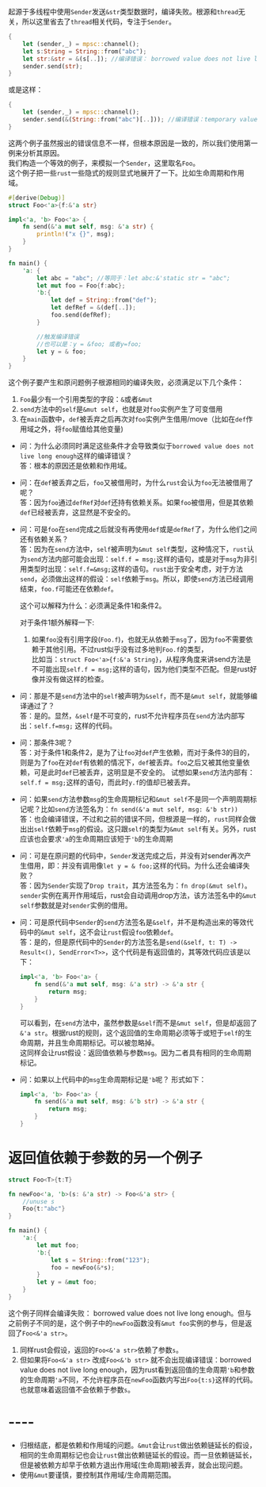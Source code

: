 起源于多线程中使用`Sender`发送`&str`类型数据时，编译失败。根源和`thread`无关，所以这里省去了`thread`相关代码，专注于`Sender`。
```rust
{
    let (sender,_) = mpsc::channel();
    let s:String = String::from("abc");
    let str:&str = &(s[..]); //编译错误： borrowed value does not live long enough
    sender.send(str);
}
```
或是这样：
```rust
{
    let (sender,_) = mpsc::channel();
    sender.send(&(String::from("abc")[..])); //编译错误：temporary value dropped while borrowed
}
```

这两个例子虽然报出的错误信息不一样，但根本原因是一致的，所以我们使用第一例来分析其原因。  
我们构造一个等效的例子，来模拟一个`Sender`，这里取名`Foo`。  
这个例子把一些`rust`一些隐式的规则显式地展开了一下。比如生命周期和作用域。  

```rust
#[derive(Debug)]
struct Foo<'a>{f:&'a str}

impl<'a, 'b> Foo<'a> {
    fn send(&'a mut self, msg: &'a str) {
        println!("x {}", msg);
    }
}

fn main() {
    'a: {
        let abc = "abc"; //等同于：let abc:&'static str = "abc";
        let mut foo = Foo{f:abc};
        'b:{
            let def = String::from("def");
            let defRef = &(def[..]);
            foo.send(defRef);
        }

        //触发编译错误
        //也可以是：y = &foo; 或者y=foo;
        let y = & foo;
    }
}
```

这个例子要产生和原问题例子根源相同的编译失败，必须满足以下几个条件：
1. `Foo`最少有一个引用类型的字段：`&`或者`&mut`
2. `send`方法中的`self`是`&mut self`，也就是对`foo`实例产生了可变借用
3. 在`main`函数中，`def`被丢弃之后再次对`foo`实例产生借用/move（比如在`def`作用域之外，将`foo`赋值给其他变量)

- 问：为什么必须同时满足这些条件才会导致类似于`borrowed value does not live long enough`这样的编译错误？   
    答：根本的原因还是依赖和作用域。  

- 问：在`def`被丢弃之后，`foo`又被借用时，为什么`rust`会认为`foo`无法被借用了呢？  
    答：因为`foo`通过`defRef`对`def`还持有依赖关系。如果`foo`被借用，但是其依赖`def`已经被丢弃，这显然是不安全的。

- 问：可是`foo`在`send`完成之后就没有再使用`def`或是`defRef`了，为什么他们之间还有依赖关系？  
    答：因为在`send`方法中，`self`被声明为`&mut self`类型，这种情况下，`rust`认为`send`方法内部可能会出现：`self.f = msg;`这样的语句，或是对于`msg`为非引用类型时出现：`self.f=&msg;`这样的语句。`rust`出于安全考虑，对于方法`send`，必须做出这样的假设：`self`依赖于`msg`。所以，即使`send`方法已经调用结束，`foo.f`可能还在依赖`def`。

    这个可以解释为什么：必须满足条件1和条件2。  

    对于条件1额外解释一下:
    1. 如果`foo`没有引用字段(`Foo.f`)，也就无从依赖于`msg`了，因为`foo`不需要依赖于其他引用。不过rust似乎没有过多地判`Foo.f`的类型，  
    比如当：`struct Foo<'a>{f:&'a String}`，从程序角度来讲send方法是不可能出现`self.f = msg;`这样的语句，因为他们类型不匹配。但是rust好像并没有做这样的检查。  

- 问：那是不是`send`方法中的`self`被声明为`&self`，而不是`&mut self`，就能够编译通过了？   
    答：是的。显然，`&self`是不可变的，rust不允许程序员在`send`方法内部写出：`self.f=msg;` 这样的代码。   

- 问：那条件3呢？      
    答：对于条件1和条件2，是为了让`foo`对`def`产生依赖，而对于条件3的目的，则是为了`foo`在对`def`有依赖的情况下，`def`被丢弃。`foo`之后又被其他变量依赖，可是此时`def`已被丢弃，这明显是不安全的。
        试想如果`send`方法内部有：`self.f = msg;`这样的语句，而此时`y.f`的值却已被丢弃。

- 问：如果`send`方法参数`msg`的生命周期标记和`&mut self`不是同一个声明周期标记呢？比如`send`方法签名为：`fn send(&'a mut self, msg: &'b str))`   
    答：也会编译错误，不过和之前的错误不同，但根源是一样的，`rust`同样会做出出`self`依赖于`msg`的假设。这只跟`self`的类型为`&mut self`有关。另外，rust应该也会要求`'a`的生命周期应该短于`'b`的生命周期

- 问：可是在原问题的代码中，`Sender`发送完成之后，并没有对sender再次产生借用，即：并没有调用像`let y = & foo;`这样的代码。为什么还会编译失败？   
    答：因为`Sender`实现了`Drop trait`，其方法签名为：`fn drop(&mut self)`。`sender`实例在离开作用域后，rust会自动调用drop方法，该方法签名中的`&mut self`参数就是对`sender`实例的借用。
- 问：可是原代码中`Sender`的`send`方法签名是`&self`，并不是构造出来的等效代码中的`&mut self`，这不会让`rust`假设`foo`依赖`def`。   
    答：是的，但是原代码中的`Sender`的方法签名是`send(&self, t: T) -> Result<(), SendError<T>>`，这个代码是有返回值的，其等效代码应该是以下：
    ```rust
    impl<'a, 'b> Foo<'a> {
        fn send(&'a mut self, msg: &'a str) -> &'a str {
            return msg;
        }
    }
    ```
    可以看到，在`send`方法中，虽然参数是`&self`而不是`&mut self`，但是却返回了`&'a str`。根据rust的规则，这个返回值的生命周期必须等于或短于`self`的生命周期，并且生命周期标记。可以被忽略掉。  
    这同样会让rust假设：返回值依赖与参数`msg`。因为二者具有相同的生命周期标记。
- 问：如果以上代码中的`msg`生命周期标记是`'b`呢？
  形式如下：
    ```rust
    impl<'a, 'b> Foo<'a> {
        fn send(&'a mut self, msg: &'b str) -> &'a str {
            return msg;
        }
    }
    ``` 

# 返回值依赖于参数的另一个例子

```rust
struct Foo<T>{t:T}

fn newFoo<'a, 'b>(s: &'a str) -> Foo<&'a str> {
    //unuse s
    Foo{t:"abc"}
}

fn main() {
    'a:{
        let mut foo;
        'b:{
            let s = String::from("123");
            foo = newFoo(&*s);
        }
        let y = &mut foo;
    }
}
```

这个例子同样会编译失败： borrowed value does not live long enough。但与之前例子不同的是，这个例子中的`newFoo`函数没有`&mut foo`实例的参与，但是返回了`Foo<&'a str>`。

1. 同样rust会假设，返回的`Foo<&'a str>`依赖了参数`s`。  
2. 但如果将`Foo<&'a str>` 改成`Foo<&'b str>` 就不会出现编译错误：borrowed value does not live long enough，因为rust看到返回值的生命周期`'b`和参数的生命周期`'a`不同，不允许程序员在`newFoo`函数内写出`Foo{t:s}`这样的代码。也就意味着返回值不会依赖于参数`s`。


# ----

- 归根结底，都是依赖和作用域的问题。`&mut`会让`rust`做出依赖链延长的假设，相同的生命周期标记也会让`rust`做出依赖链延长的假设。而一旦依赖链延长，但是被依赖方却早于依赖方退出作用域(生命周期)被丢弃，就会出现问题。
- 使用`&mut`要谨慎，要控制其作用域/生命周期范围。

